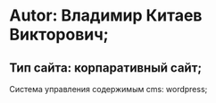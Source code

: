 # Autor: Владимир Китаев Викторович;
Тип сайта: корпаративный сайт;
---
Система управления содержимым cms: wordpress;


